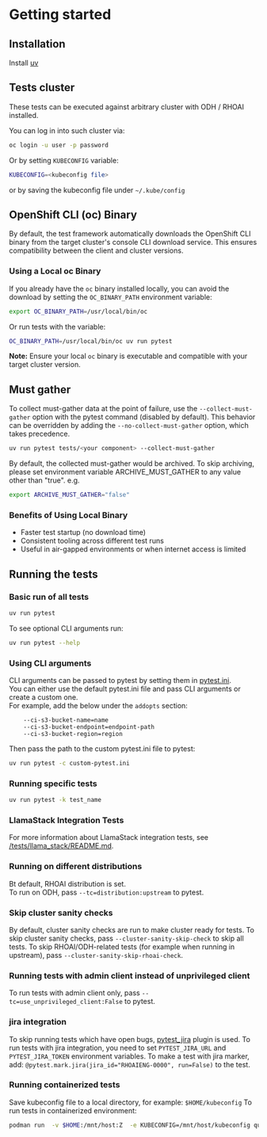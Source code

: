 # Getting started
## Installation

Install [uv](https://github.com/astral-sh/uv)

## Tests cluster

These tests can be executed against arbitrary cluster with ODH / RHOAI installed.

You can log in into such cluster via:

```bash
oc login -u user -p password
```

Or by setting `KUBECONFIG` variable:

```bash
KUBECONFIG=<kubeconfig file>
```

or by saving the kubeconfig file under `~/.kube/config`

## OpenShift CLI (oc) Binary

By default, the test framework automatically downloads the OpenShift CLI binary from the target cluster's console CLI download service. This ensures compatibility between the client and cluster versions.

### Using a Local oc Binary

If you already have the `oc` binary installed locally, you can avoid the download by setting the `OC_BINARY_PATH` environment variable:

```bash
export OC_BINARY_PATH=/usr/local/bin/oc
```

Or run tests with the variable:

```bash
OC_BINARY_PATH=/usr/local/bin/oc uv run pytest
```

**Note:** Ensure your local `oc` binary is executable and compatible with your target cluster version.

## Must gather

To collect must-gather data at the point of failure, use the `--collect-must-gather` option with the pytest command (disabled by default).
This behavior can be overridden by adding the `--no-collect-must-gather` option, which takes precedence.

```bash
uv run pytest tests/<your component> --collect-must-gather
```

By default, the collected must-gather would be archived. To skip archiving, please set environment variable
ARCHIVE_MUST_GATHER to any value other than "true". e.g.

```bash
export ARCHIVE_MUST_GATHER="false"
```

### Benefits of Using Local Binary

- Faster test startup (no download time)
- Consistent tooling across different test runs
- Useful in air-gapped environments or when internet access is limited

## Running the tests
### Basic run of all tests


```bash
uv run pytest
```

To see optional CLI arguments run:

```bash
uv run pytest --help
```

### Using CLI arguments

CLI arguments can be passed to pytest by setting them in [pytest.ini](../pytest.ini).  
You can either use the default pytest.ini file and pass CLI arguments or create a custom one.  
For example, add the below under the `addopts` section:
```code
    --ci-s3-bucket-name=name
    --ci-s3-bucket-endpoint=endpoint-path
    --ci-s3-bucket-region=region
```

Then pass the path to the custom pytest.ini file to pytest:

```bash
uv run pytest -c custom-pytest.ini

```

### Running specific tests
```bash
uv run pytest -k test_name
```

### LlamaStack Integration Tests
For more information about LlamaStack integration tests, see [/tests/llama_stack/README.md](../tests/llama_stack/README.md).

### Running on different distributions
Bt default, RHOAI distribution is set.  
To run on ODH, pass `--tc=distribution:upstream` to pytest.

### Skip cluster sanity checks
By default, cluster sanity checks are run to make cluster ready for tests.
To skip cluster sanity checks, pass `--cluster-sanity-skip-check` to skip all tests.
To skip RHOAI/ODH-related tests (for example when running in upstream), pass `--cluster-sanity-skip-rhoai-check`.

### Running tests with admin client instead of unprivileged client
To run tests with admin client only, pass `--tc=use_unprivileged_client:False` to pytest.


### jira integration
To skip running tests which have open bugs, [pytest_jira](https://github.com/rhevm-qe-automation/pytest_jira) plugin is used.
To run tests with jira integration, you need to set `PYTEST_JIRA_URL` and `PYTEST_JIRA_TOKEN` environment variables.
To make a test with jira marker, add: `@pytest.mark.jira(jira_id="RHOAIENG-0000", run=False)` to the test.


### Running containerized tests
Save kubeconfig file to a local directory, for example: `$HOME/kubeconfig`
To run tests in containerized environment:

```bash
podman run  -v $HOME:/mnt/host:Z  -e KUBECONFIG=/mnt/host/kubeconfig quay.io/opendatahub/opendatahub-tests
```

